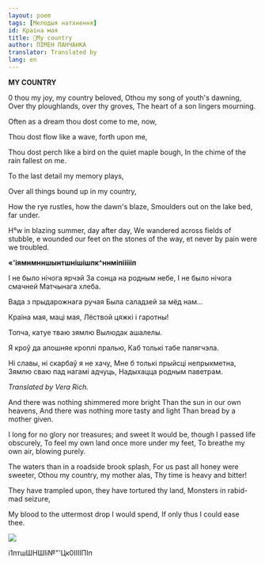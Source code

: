 ```yaml
---
layout: poem
tags: [Мелодыя натхнення]
id: Краіна мая
title: 🚧My country
author: ПІМЕН ПАНЧАНКА
translator: Translated by 
lang: en
---
```



 
**MY  COUNTRY**

0 thou my joy, my country beloved, Othou my song of youth's dawning, Over thy ploughlands, over thy groves, The heart of a son lingers mourning.

Often as a dream thou dost come to me, now,

Thou dost flow like a wave, forth upon me,

Thou dost perch like a bird on the quiet maple bough, In  the chime of the rain fallest on me.

To  the last detail my memory plays,

Over all things bound up in my country,

How  the rye rustles, how the dawn's blaze, Smoulders out on the lake bed, far under.

H°w in blazing summer, day after day, We wandered across fields of stubble, e wounded our feet on the stones of the way, et never by pain were we troubled.

**«****'****іямнмнншынтшнішіш****п****к^ннміпіііііп**

I не было нічога ярчэй За сонца на родным небе, I не было нічога смачней Матчынага хлеба.

Вада з прыдарожнага ручая Была саладзей за мёд нам...

Краіна мая, маці мая, Лёствой цяжкі і гаротны!

Топча, катуе тваю зямлю Вылюдак ашалелы.

Я кроў да апошняе кроплі пралью, Каб толькі табе палягчэла.

Hi славы, ні скарбаў я не хачу, Мне б толькі прыйсці непрыкметна, Зямлю сваю пад нагамі адчуць, Надыхацца родным паветрам.

_Translated by Vera Rich._

And there was nothing shimmered more bright Than the sun in our own heavens, And there was nothing more tasty and light Than bread by a mother given.

I long for no glory nor treasures; and sweet It  would be, though I passed life obscurely, To  feel my own land once more under my feet, To breathe my own air, blowing purely.

The waters than in a roadside brook splash, For us past all honey were sweeter, Othou my country, my mother alas, Thy time is heavy and bitter!

They have trampled upon, they have tortured thy land, Monsters in rabid-mad seizure,

My blood to the uttermost drop I would spend, If  only thus I could ease thee.

![](2022-%D0%9C%D1%96%D0%BD%D1%81%D0%BA-%D0%BB%D1%83%D1%87%D0%BD%D0%B0%D1%81%D1%86%D1%8C-%D0%BC%D1%96%D0%BA%D0%BE%D0%BB%D0%B0-%D0%BC%D1%8F%D1%82%D0%BB%D1%96%D1%86%D0%BA%D1%96_html_ea7f78c09b94ebb3.jpg)

і1птшШНШІі№"'Цк0ІІІІПІп
